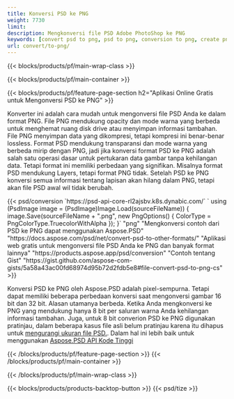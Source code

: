 ```yaml
---
title: Konversi PSD ke PNG
weight: 7730
limit: 
description: Mengkonversi file PSD Adobe PhotoShop ke PNG
keywords: [convert psd to png, psd to png, conversion to png, create png from psd, print psd as png]
url: convert/to-png/
---
```


{{< blocks/products/pf/main-wrap-class >}}

{{< blocks/products/pf/main-container >}}

{{< blocks/products/pf/feature-page-section h2="Aplikasi Online Gratis untuk Mengonversi PSD ke PNG" >}}
<p>Konverter ini adalah cara mudah untuk mengonversi file PSD Anda ke dalam format PNG. File PNG mendukung opacity dan mode warna yang berbeda untuk menghemat ruang disk drive atau menyimpan informasi tambahan. File PNG menyimpan data yang dikompresi, tetapi kompresi ini benar-benar lossless. Format PSD mendukung transparansi dan mode warna yang berbeda mirip dengan PNG, jadi jika konversi format PSD ke PNG adalah salah satu operasi dasar untuk pertukaran data gambar tanpa kehilangan data. Tetapi format ini memiliki perbedaan yang signifikan. Misalnya format PSD mendukung Layers, tetapi format PNG tidak. Setelah PSD ke PNG konversi semua informasi tentang lapisan akan hilang dalam PNG, tetapi akan file PSD awal wil tidak berubah.</p>
{{< psd/conversion `https://psd-api-core-rl2ajsbv.k8s.dynabic.com/` 
`    using (PsdImage image = (PsdImage)Image.Load(sourceFileName))
    {
        image.Save(sourceFileName + ".png",  new PngOptions() {  ColorType = PngColorType.TruecolorWithAlpha });
    }` 
	"png" 
"Mengkonversi contoh dari PSD ke PNG dapat menggunakan Aspose.PSD"  "https://docs.aspose.com/psd/net/convert-psd-to-other-formats/" 
"Aplikasi web gratis untuk mengonversi file PSD Anda ke PNG dan banyak format lainnya" "https://products.aspose.app/psd/conversion" 
"Contoh tentang Gist" "https://gist.github.com/aspose-com-gists/5a58a43ac00fd68974d95b72d2fdb5e8#file-convert-psd-to-png-cs" >}}
<p>Konversi PSD ke PNG oleh Aspose.PSD adalah pixel-sempurna. Tetapi dapat memiliki beberapa perbedaan konversi saat mengonversi gambar 16 bit dan 32 bit. Alasan utamanya berbeda. Ketika Anda mengkonversi ke PNG yang mendukung hanya 8 bit per saluran warna Anda kehilangan informasi tambahan. Juga, untuk 8 bit converion PSD ke PNG digunakan pratinjau, dalam beberapa kasus file asli belum pratinjau karena itu dihapus untuk <a href="/psd/reduce-size">mengurangi ukuran file PSD.</a>. Dalam hal ini lebih baik untuk menggunakan <a href="/psd">Aspose.PSD API Kode Tinggi</a></p>
{{< /blocks/products/pf/feature-page-section >}}
{{< /blocks/products/pf/main-container >}}


{{< /blocks/products/pf/main-wrap-class >}}

{{< blocks/products/products-backtop-button >}}
{{< psd/tize >}}
